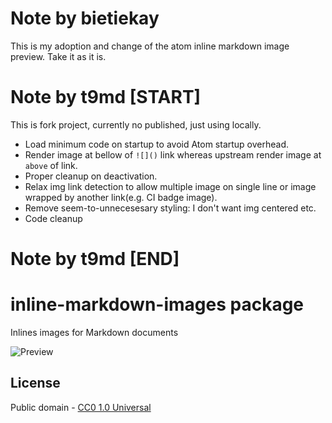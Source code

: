 # Note by bietiekay 
This is my adoption and change of the atom inline markdown image preview. Take it as it is.

# Note by t9md [START]

This is fork project, currently no published, just using locally.

- Load minimum code on startup to avoid Atom startup overhead.
- Render image at bellow of `![]()` link whereas upstream render image at `above` of link.
- Proper cleanup on deactivation.
- Relax img link detection to allow multiple image on single line or image wrapped by another link(e.g. CI badge image).
- Remove seem-to-unnecesesary styling: I don't want img centered etc.
- Code cleanup

# Note by t9md [END]

# inline-markdown-images package

Inlines images for Markdown documents

![Preview](https://raw.githubusercontent.com/some-atom/inline-markdown-images/master/preview.gif)

## License

Public domain - [CC0 1.0 Universal](https://creativecommons.org/publicdomain/zero/1.0/)
